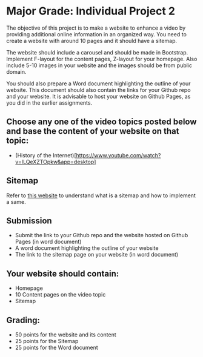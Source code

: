 # Major Grade: Individual Project 2
The objective of this project is to make a website to enhance a video by providing additional online information in an 
organized way. You need to create a website with around 10 pages and it should have a sitemap.

The website should include a carousel and should be made in Bootstrap. Implement F-layout for the  content pages, 
Z-layout for your homepage. Also include 5-10 images in your website and the images should be from public domain.

You should also prepare a Word document highlighting the outline of your website. This document should also contain the 
links for your Github repo and your website. It is advisable to host your website on Github Pages, as you did in the 
earlier assignments.

 

## Choose any one of the video topics posted below and base the content of your website on that topic:
* (History of the Internet)[https://www.youtube.com/watch?v=ILQeXZTOpkw&app=desktop]
 
## Sitemap
Refer to [this website](https://www.quicksprout.com/creating-website-sitemap/) to understand what is a sitemap and how 
to implement a same.

## Submission
* Submit the link to your Github repo and the website hosted on Github Pages (in word document)
* A word document highlighting the outline of your website
* The link to the sitemap page on your website (in word document)
 
## Your website should contain:
* Homepage
* 10 Content pages on the video topic
* Sitemap

## Grading:
* 50 points for the website and its content
* 25 points for the Sitemap
* 25 points for the Word document
